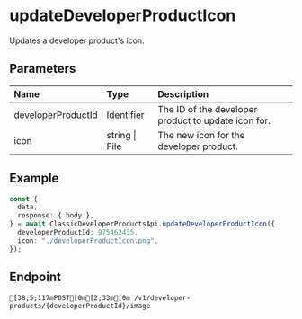 
# updateDeveloperProductIcon
Updates a developer product's icon.


## Parameters
| Name               | Type           | Description                                         |
| :----------------- | :------------- | :-------------------------------------------------- |
| developerProductId | Identifier     | The ID of the developer product to update icon for. |
| icon               | string \| File | The new icon for the developer product.             |



## Example
```ts copy showLineNumbers
const {
  data,
  response: { body },
} = await ClassicDeveloperProductsApi.updateDeveloperProductIcon({
  developerProductId: 975462435,
  icon: "./developerProductIcon.png",
}); 
```



## Endpoint
```ansi
[38;5;117mPOST[0m[2;33m[0m /v1/developer-products/{developerProductId}/image
```
  